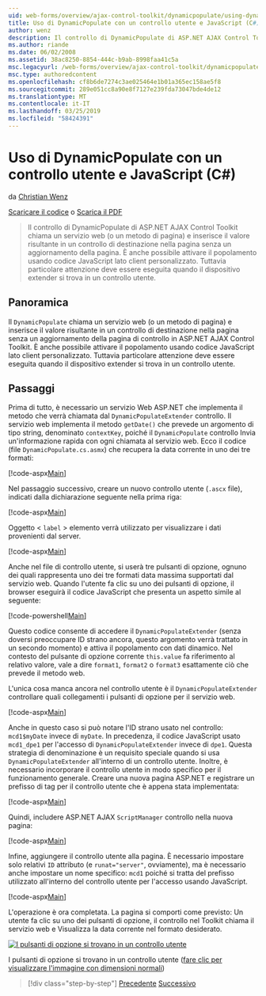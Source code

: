 ```yaml
---
uid: web-forms/overview/ajax-control-toolkit/dynamicpopulate/using-dynamicpopulate-with-a-user-control-and-javascript-cs
title: Uso di DynamicPopulate con un controllo utente e JavaScript (C#) | Microsoft Docs
author: wenz
description: Il controllo di DynamicPopulate di ASP.NET AJAX Control Toolkit chiama un servizio web (o un metodo di pagina) e inserisce il valore risultante in un controllo di destinazione in t...
ms.author: riande
ms.date: 06/02/2008
ms.assetid: 38ac8250-8854-444c-b9ab-8998faa41c5a
msc.legacyurl: /web-forms/overview/ajax-control-toolkit/dynamicpopulate/using-dynamicpopulate-with-a-user-control-and-javascript-cs
msc.type: authoredcontent
ms.openlocfilehash: cf8b6de7274c3ae025464e1b01a365ec158ae5f8
ms.sourcegitcommit: 289e051cc8a90e8f7127e239fda73047bde4de12
ms.translationtype: MT
ms.contentlocale: it-IT
ms.lasthandoff: 03/25/2019
ms.locfileid: "58424391"
---
```

<a name="using-dynamicpopulate-with-a-user-control-and-javascript-c"></a>Uso di DynamicPopulate con un controllo utente e JavaScript (C#)
====================
da [Christian Wenz](https://github.com/wenz)

[Scaricare il codice](http://download.microsoft.com/download/d/8/f/d8f2f6f9-1b7c-46ad-9252-e1fc81bdea3e/dynamicpopulate2.cs.zip) o [Scarica il PDF](http://download.microsoft.com/download/b/6/a/b6ae89ee-df69-4c87-9bfb-ad1eb2b23373/dynamicpopulate2CS.pdf)

> Il controllo di DynamicPopulate di ASP.NET AJAX Control Toolkit chiama un servizio web (o un metodo di pagina) e inserisce il valore risultante in un controllo di destinazione nella pagina senza un aggiornamento della pagina. È anche possibile attivare il popolamento usando codice JavaScript lato client personalizzato. Tuttavia particolare attenzione deve essere eseguita quando il dispositivo extender si trova in un controllo utente.


## <a name="overview"></a>Panoramica

Il `DynamicPopulate` chiama un servizio web (o un metodo di pagina) e inserisce il valore risultante in un controllo di destinazione nella pagina senza un aggiornamento della pagina di controllo in ASP.NET AJAX Control Toolkit. È anche possibile attivare il popolamento usando codice JavaScript lato client personalizzato. Tuttavia particolare attenzione deve essere eseguita quando il dispositivo extender si trova in un controllo utente.

## <a name="steps"></a>Passaggi

Prima di tutto, è necessario un servizio Web ASP.NET che implementa il metodo che verrà chiamata dal `DynamicPopulateExtender` controllo. Il servizio web implementa il metodo `getDate()` che prevede un argomento di tipo string, denominato `contextKey`, poiché il `DynamicPopulate` controllo Invia un'informazione rapida con ogni chiamata al servizio web. Ecco il codice (file `DynamicPopulate.cs.asmx`) che recupera la data corrente in uno dei tre formati:

[!code-aspx[Main](using-dynamicpopulate-with-a-user-control-and-javascript-cs/samples/sample1.aspx)]

Nel passaggio successivo, creare un nuovo controllo utente (`.ascx` file), indicati dalla dichiarazione seguente nella prima riga:

[!code-aspx[Main](using-dynamicpopulate-with-a-user-control-and-javascript-cs/samples/sample2.aspx)]

Oggetto &lt; `label` &gt; elemento verrà utilizzato per visualizzare i dati provenienti dal server.

[!code-aspx[Main](using-dynamicpopulate-with-a-user-control-and-javascript-cs/samples/sample3.aspx)]

Anche nel file di controllo utente, si userà tre pulsanti di opzione, ognuno dei quali rappresenta uno dei tre formati data massima supportati dal servizio web. Quando l'utente fa clic su uno dei pulsanti di opzione, il browser eseguirà il codice JavaScript che presenta un aspetto simile al seguente:

[!code-powershell[Main](using-dynamicpopulate-with-a-user-control-and-javascript-cs/samples/sample4.ps1)]

Questo codice consente di accedere il `DynamicPopulateExtender` (senza doversi preoccupare ID strano ancora, questo argomento verrà trattato in un secondo momento) e attiva il popolamento con dati dinamico. Nel contesto del pulsante di opzione corrente `this.value` fa riferimento al relativo valore, vale a dire `format1`, `format2` o `format3` esattamente ciò che prevede il metodo web.

L'unica cosa manca ancora nel controllo utente è il `DynamicPopulateExtender` controllare quali collegamenti i pulsanti di opzione per il servizio web.

[!code-aspx[Main](using-dynamicpopulate-with-a-user-control-and-javascript-cs/samples/sample5.aspx)]

Anche in questo caso si può notare l'ID strano usato nel controllo: `mcd1$myDate` invece di `myDate`. In precedenza, il codice JavaScript usato `mcd1_dpe1` per l'accesso di `DynamicPopulateExtender` invece di `dpe1`. Questa strategia di denominazione è un requisito speciale quando si usa `DynamicPopulateExtender` all'interno di un controllo utente. Inoltre, è necessario incorporare il controllo utente in modo specifico per il funzionamento generale. Creare una nuova pagina ASP.NET e registrare un prefisso di tag per il controllo utente che è appena stata implementata:

[!code-aspx[Main](using-dynamicpopulate-with-a-user-control-and-javascript-cs/samples/sample6.aspx)]

Quindi, includere ASP.NET AJAX `ScriptManager` controllo nella nuova pagina:

[!code-aspx[Main](using-dynamicpopulate-with-a-user-control-and-javascript-cs/samples/sample7.aspx)]

Infine, aggiungere il controllo utente alla pagina. È necessario impostare solo relativi `ID` attributo (e `runat="server"`, ovviamente), ma è necessario anche impostare un nome specifico: `mcd1` poiché si tratta del prefisso utilizzato all'interno del controllo utente per l'accesso usando JavaScript.

[!code-aspx[Main](using-dynamicpopulate-with-a-user-control-and-javascript-cs/samples/sample8.aspx)]

L'operazione è ora completata. La pagina si comporti come previsto: Un utente fa clic su uno dei pulsanti di opzione, il controllo nel Toolkit chiama il servizio web e Visualizza la data corrente nel formato desiderato.


[![I pulsanti di opzione si trovano in un controllo utente](using-dynamicpopulate-with-a-user-control-and-javascript-cs/_static/image2.png)](using-dynamicpopulate-with-a-user-control-and-javascript-cs/_static/image1.png)

I pulsanti di opzione si trovano in un controllo utente ([fare clic per visualizzare l'immagine con dimensioni normali](using-dynamicpopulate-with-a-user-control-and-javascript-cs/_static/image3.png))

> [!div class="step-by-step"]
> [Precedente](dynamically-populating-a-control-using-javascript-code-cs.md)
> [Successivo](dynamically-populating-a-control-vb.md)
